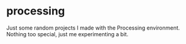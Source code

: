 # processing
Just some random projects I made with the Processing environment.
Nothing too special, just me experimenting a bit.
